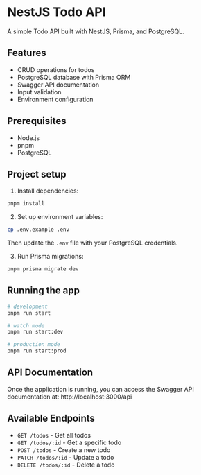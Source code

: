 # NestJS Todo API

A simple Todo API built with NestJS, Prisma, and PostgreSQL.

## Features

- CRUD operations for todos
- PostgreSQL database with Prisma ORM
- Swagger API documentation
- Input validation
- Environment configuration

## Prerequisites

- Node.js
- pnpm
- PostgreSQL

## Project setup

1. Install dependencies:
```bash
pnpm install
```

2. Set up environment variables:
```bash
cp .env.example .env
```
Then update the `.env` file with your PostgreSQL credentials.

3. Run Prisma migrations:
```bash
pnpm prisma migrate dev
```

## Running the app

```bash
# development
pnpm run start

# watch mode
pnpm run start:dev

# production mode
pnpm run start:prod
```

## API Documentation

Once the application is running, you can access the Swagger API documentation at:
http://localhost:3000/api

## Available Endpoints

- `GET /todos` - Get all todos
- `GET /todos/:id` - Get a specific todo
- `POST /todos` - Create a new todo
- `PATCH /todos/:id` - Update a todo
- `DELETE /todos/:id` - Delete a todo
